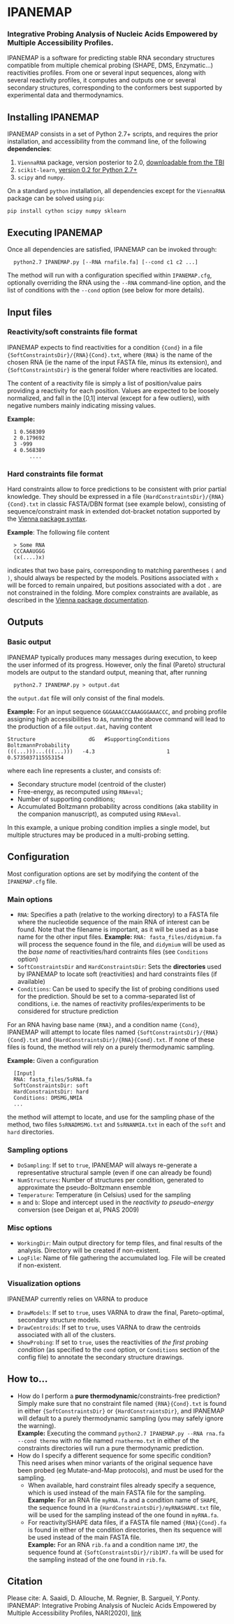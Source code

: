 # IPANEMAP
### Integrative Probing Analysis of Nucleic Acids Empowered by Multiple Accessibility Profiles.

IPANEMAP is a software for predicting stable RNA secondary structures compatible from multiple chemical probing (SHAPE, DMS, Enzymatic...)  reactivities profiles. From one or several input sequences, along with several reactivity profiles, it computes and outputs one or several secondary structures, corresponding to the conformers best supported by experimental data and thermodynamics.

## Installing IPANEMAP

IPANEMAP consists in a set of Python 2.7+ scripts, and requires the prior installation, and accessibility from the command line, of the following **dependencies**:
1. `ViennaRNA` package, version posterior to 2.0, [downloadable from the TBI](https://www.tbi.univie.ac.at/RNA/#download "Download the Vienna package")
2. `scikit-learn`, [version 0.2 for Python 2.7+](https://scikit-learn.org/stable/install.html "Download scikit-learn")
3. `scipy` and `numpy`.

On a standard `python` installation, all dependencies except for the `ViennaRNA` package can be solved using `pip`:

    pip install cython scipy numpy sklearn

## Executing IPANEMAP

Once all dependencies are satisfied, IPANEMAP can be invoked through: 

      python2.7 IPANEMAP.py [--RNA rnafile.fa] [--cond c1 c2 ...]

The method will run with a configuration specified within `IPANEMAP.cfg`, optionally overriding the RNA using the `--RNA` command-line option, and the  list of conditions with the `--cond` option (see below for more details).

## Input files

### Reactivity/soft constraints file format
IPANEMAP expects to find reactivities for a condition `{Cond}` in  a file `{SoftConstraintsDir}/{RNA}{Cond}.txt`, where `{RNA}` is the name of the chosen RNA (ie the name of the input FASTA file, minus its extension), and `{SoftConstraintsDir}` is the general folder where reactivities are located. 

The content of a reactivity file is simply a list of position/value pairs providing a reactivity for each position. 
Values are expected to be loosely normalized, and fall in the [0,1] interval (except for a few outliers), with negative numbers mainly indicating missing values.


**Example:**

      1	0.568309
      2	0.179692
      3	-999
      4	0.568389
           ....


### Hard constraints file format
Hard constraints allow to force predictions to be consistent with prior partial knowledge. They should be expressed in a file `{HardConstraintsDir}/{RNA}{Cond}.txt` in classic FASTA/DBN format (see example below), consisting of sequence/constraint mask in extended dot-bracket notation supported by the [Vienna package syntax](https://www.tbi.univie.ac.at/RNA/RNAfold.1.html).

**Example**: The following file content

      > Some RNA
      CCCAAAUGGG
      (x(....)x)
     
indicates that two base pairs, corresponding to matching parentheses `(` and `)`, should always be respected by the models. 
Positions associated with `x` will be forced to remain unpaired, but positions associated with a dot `.` are not constrained in the folding.
More complex constraints are available, as described in the [Vienna package documentation](https://www.tbi.univie.ac.at/RNA/RNAfold.1.html).

## Outputs

### Basic output
IPANEMAP typically produces many messages during execution, to keep the user informed of its progress.
However, only the final (Pareto) structural models are output to the standard output, meaning that, after running

      python2.7 IPANEMAP.py > output.dat
      
the `output.dat` file will only consist of the final models.

**Example:** For an input sequence `GGGAAACCCAAAGGGAAACCC`, and probing profile assigning high accessibilities to `A`s, running the above command will lead to the production of a file `output.dat`, having content

    Structure                 dG   #SupportingConditions     BoltzmannProbability
    (((...)))...(((...)))   -4.3                       1       0.5735037115553154

where each line represents a cluster, and consists of:
  - Secondary structure model (centroid of the cluster)
  - Free-energy, as recomputed using `RNAeval`;
  - Number of supporting conditions;
  - Accumulated Boltzmann probability across conditions (aka stability in the companion manuscript), as computed using `RNAeval`. 
 
In this example, a unique probing condition implies a single model, but multiple structures may be produced in a multi-probing setting.

## Configuration
Most configuration options are set by modifying the content of the `IPANEMAP.cfg` file.

### Main options
 - `RNA`: Specifies a path (relative to the working directory) to a FASTA file where the nucleotide sequence of the main RNA of interest can be found. Note that the filename is important, as it will be used as a base name for the other input files. **Example:** `RNA: fasta_files/didymium.fa` will process the sequence found in the file, and `didymium` will be used as the *base name* of reactivities/hard contraints files (see `Conditions` option)
 - `SoftConstraintsDir` and `HardConstraintsDir`: Sets the **directories** used by IPANEMAP to locate soft (reactivities) and hard constraints files (if available)
 - `Conditions`: Can be used to specify the list of probing conditions used for the prediction. Should be set to a comma-separated list of conditions, i.e. the names of reactivity profiles/experiments to be considered for structure prediction
 
For an RNA having base name `{RNA}`, and a condition name `{Cond}`, IPANEMAP will attempt to locate files named `{SoftConstraintsDir}/{RNA}{Cond}.txt` and `{HardConstraintsDir}/{RNA}{Cond}.txt`. If none of these files is found, the method will rely on a purely thermodynamic sampling.

**Example:** Given a configuration
 
      [Input] 
      RNA: fasta_files/5sRNA.fa
      SoftConstraintsDir: soft
      HardConstraintsDir: hard
      Conditions: DMSMG,NMIA
      ...
   
the method will attempt to locate, and use for the sampling phase of the method, two files `5sRNADMSMG.txt` and `5sRNANMIA.txt` in each of the `soft` and `hard` directories.

### Sampling options
 - `DoSampling`: If set to `true`, IPANEMAP will always re-generate a representative structural sample (even if one can already be found)
 - `NumStructures`: Number of structures per condition, generated to approximate the pseudo-Boltzmann ensemble
 - `Temperature`: Temperature (in Celsius) used for the sampling
 - `m` and `b`: Slope and intercept used in the *reactivity to pseudo-energy* conversion (see Deigan et al, PNAS 2009)

### Misc options
 - `WorkingDir`: Main output directory for temp files, and final results of the analysis. Directory  will be created if non-existent.
 - `LogFile`: Name of file gathering the accumulated log. File will be created if non-existent.

### Visualization options
IPANEMAP currently relies on VARNA to produce
 - `DrawModels`: If set to `true`, uses VARNA to draw the final, Pareto-optimal, secondary structure models.
 - `DrawCentroids`: If set to `true`, uses VARNA to draw the centroids associated with all of the clusters.
 - `ShowProbing`:  If set to `true`, uses the reactivities of *the first probing condition* (as specified to the `cond` option, or  `Conditions` section of the config file) to annotate the secondary structure drawings.

## How to...
 - How do I perform a **pure thermodynamic**/constraints-free prediction?  
 Simply make sure that no constraint file named `{RNA}{Cond}.txt` is found in either `{SoftConstraintsDir}` or `{HardConstraintsDir}`, and IPANEMAP will default to a purely thermodynamic sampling (you may safely ignore the warning).  
 **Example:** Executing the command `python2.7 IPANEMAP.py --RNA rna.fa --cond thermo` with *no* file named `rnathermo.txt` in either of the constraints directories will run a pure thermodynamic prediction.
 - How do I specify a different sequence for some specific condition?  
 This need arises when minor variants of the original sequence have been probed (eg Mutate-and-Map protocols), and must be used for the sampling.
    - When available, hard constraint files already specify a sequence, which is used instead of the main FASTA file for the sampling.  
     **Example:** For an RNA file `myRNA.fa` and a condition name of `SHAPE`, the sequence found in a `{HardConstraintsDir}/myRNASHAPE.txt` file, will be used for the sampling instead of the one found in `myRNA.fa`.
    - For reactivity/SHAPE data files, if a FASTA file named `{RNA}{Cond}.fa` is found in either of the condition directories, then its sequence will be used instead of the main FASTA file.  
    **Example:** For an RNA  `rib.fa` and a condition name `1M7`, the sequence found at `{SoftConstraintsDir}/rib1M7.fa` will be used for the sampling instead of the one found in `rib.fa`.
 
 ## Citation
Please cite:
A. Saaidi, D. Allouche, M. Regnier, B. Sargueil, Y.Ponty. IPANEMAP: Integrative Probing Analysis of Nucleic Acids Empowered by Multiple Accessibility Profiles, NAR(2020), [link](https://doi.org/10.1093/nar/gkaa607)

